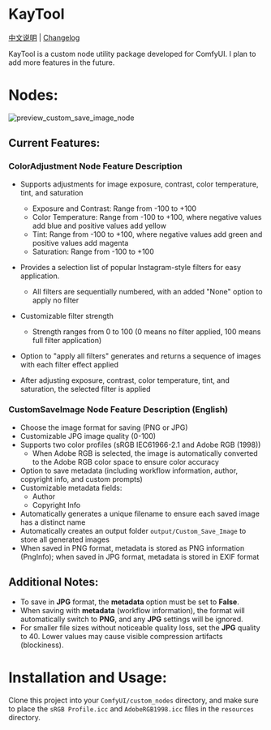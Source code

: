 # KayTool

[中文说明](./README.zh.md) | [Changelog](./CHANGELOG.md)


KayTool is a custom node utility package developed for ComfyUI. I plan to add more features in the future.

# Nodes:
![preview_custom_save_image_node](https://github.com/user-attachments/assets/18342f1b-ba11-4601-8fb3-641457b35224)

## Current Features:
### ColorAdjustment Node Feature Description

- Supports adjustments for image exposure, contrast, color temperature, tint, and saturation
    - Exposure and Contrast: Range from -100 to +100
    - Color Temperature: Range from -100 to +100, where negative values add blue and positive values add yellow
    - Tint: Range from -100 to +100, where negative values add green and positive values add magenta
    - Saturation: Range from -100 to +100

- Provides a selection list of popular Instagram-style filters for easy application.
    - All filters are sequentially numbered, with an added "None" option to apply no filter

- Customizable filter strength
    - Strength ranges from 0 to 100 (0 means no filter applied, 100 means full filter application)

- Option to "apply all filters" generates and returns a sequence of images with each filter effect applied

- After adjusting exposure, contrast, color temperature, tint, and saturation, the selected filter is applied

### CustomSaveImage Node Feature Description (English)

- Choose the image format for saving (PNG or JPG)
- Customizable JPG image quality (0-100)
- Supports two color profiles (sRGB IEC61966-2.1 and Adobe RGB (1998))
    - When Adobe RGB is selected, the image is automatically converted to the Adobe RGB color space to ensure color accuracy
- Option to save metadata (including workflow information, author, copyright info, and custom prompts)
- Customizable metadata fields:
    - Author
    - Copyright Info
- Automatically generates a unique filename to ensure each saved image has a distinct name
- Automatically creates an output folder `output/Custom_Save_Image` to store all generated images
- When saved in PNG format, metadata is stored as PNG information (PngInfo); when saved in JPG format, metadata is stored in EXIF format

## Additional Notes:
- To save in **JPG** format, the **metadata** option must be set to **False**.
- When saving with **metadata** (workflow information), the format will automatically switch to **PNG**, and any **JPG** settings will be ignored.
- For smaller file sizes without noticeable quality loss, set the **JPG** quality to 40. Lower values may cause visible compression artifacts (blockiness).

# Installation and Usage:
Clone this project into your `ComfyUI/custom_nodes` directory, and make sure to place the `sRGB Profile.icc` and `AdobeRGB1998.icc` files in the `resources` directory.